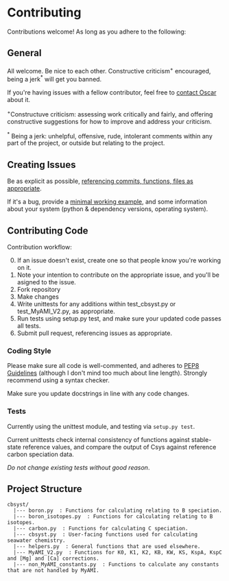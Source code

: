 # Contributing

Contributions welcome! As long as you adhere to the following:

## General

All welcome.
Be nice to each other.
Constructive criticism<sup>+</sup> encouraged, being a jerk<sup>*</sup> will get you banned.

If you're having issues with a fellow contributor, feel free to <a href="mailto:oscarbranson@gmail.com">contact Oscar</a> about it.

<sup>+</sup>Constructuve criticism: assessing work critically and fairly, and offering constructive suggestions for how to improve and address your criticism.

<sup>*</sup> Being a jerk: unhelpful, offensive, rude, intolerant comments within any part of the project, or outside but relating to the project.

## Creating Issues
Be as explicit as possible, [referencing commits, functions, files as appropriate](https://help.github.com/articles/autolinked-references-and-urls/).

If it's a bug, provide a [minimal working example](https://stackoverflow.com/help/mcve), and some information about your system (python & dependency versions, operating system).


## Contributing Code

Contribution workflow:

0. If an issue doesn't exist, create one so that people know you're working on it.
1. Note your intention to contribute on the appropriate issue, and you'll be asigned to the issue.
2. Fork repository
3. Make changes
4. Write unittests for any additions within test_cbsyst.py or test_MyAMI_V2.py, as appropriate.
5. Run tests using setup.py test, and make sure your updated code passes all tests.
6. Submit pull request, referencing issues as appropriate.

### Coding Style

Please make sure all code is well-commented, and adheres to [PEP8 Guidelines](https://www.python.org/dev/peps/pep-0008/) (although I don't mind too much about line length).
Strongly recommend using a syntax checker.

Make sure you update docstrings in line with any code changes.

### Tests

Currently using the unittest module, and testing via ``setup.py test``.

Current unittests check internal consistency of functions against stable-state reference values, and compare the output of Csys against reference carbon speciation data. 

*Do not change existing tests without good reason*.

## Project Structure

```
cbsyst/
  |--- boron.py  : Functions for calculating relating to B speciation.
  |--- boron_isotopes.py  : Functions for calculating relating to B isotopes.
  |--- carbon.py  : Functions for calculating C speciation.
  |--- cbsyst.py  : User-facing functions used for calculating seawater chemistry.
  |--- helpers.py  : General functions that are used elsewhere.
  |--- MyAMI_V2.py  : Functions for K0, K1, K2, KB, KW, KS, KspA, KspC and [Mg] and [Ca] corrections.
  |--- non_MyAMI_constants.py  : Functions to calculate any constants that are not handled by MyAMI.
```